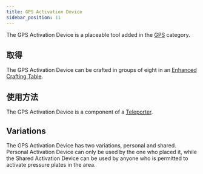 ```yaml
---
title: GPS Activation Device
sidebar_position: 11
---
```


The GPS Activation Device is a placeable tool added in the [GPS](GPS.md) category.

## 取得

The GPS Activation Device can be crafted in groups of eight in an [Enhanced Crafting Table](../Basic-Machines/Enhanced-Crafting-Table.md).

## 使用方法

The GPS Activation Device is a component of a [Teleporter](Teleporter.md).

## Variations

The GPS Activation Device has two variations, personal and shared. Personal Activation Device can only be used by the one who placed it, while the Shared Activation Device can be used by anyone who is permitted to activate pressure plates in the area.

